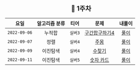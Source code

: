 
<div align="center">
  
  ## 📅 1주차

| 요일 | 알고리즘 분류 | 티어  | 문제| 내풀이 |
| :---: | :---: | :---: | :---: | :---:|
|`2022-09-06`| 누적합 | `실버3` | [구간합구하기4](https://www.acmicpc.net/problem/11659) | [풀이](https://github.com/jangwon3828/Algorithm_Competition-Study/blob/woohyeon/1%EC%A3%BC%EC%B0%A8/1%EC%A3%BC%EC%B0%A8_%EC%9A%B0%ED%98%84/%EA%B5%AC%EA%B0%84%20%ED%95%A9%20%EA%B5%AC%ED%95%98%EA%B8%B0%204.java) |
|`2022-09-07`| 정렬 | `실버4` | [주몽](https://www.acmicpc.net/problem/1940) | [풀이](https://github.com/jangwon3828/Algorithm_Competition-Study/blob/woohyeon/1%EC%A3%BC%EC%B0%A8/1%EC%A3%BC%EC%B0%A8_%EC%9A%B0%ED%98%84/%EC%A3%BC%EB%AA%BD.java) |
|`2022-09-09`| 이진탐색 | `실버4` | [수찾기](https://www.acmicpc.net/problem/1920) | [풀이](https://github.com/jangwon3828/Algorithm_Competition-Study/blob/woohyeon/1%EC%A3%BC%EC%B0%A8/1%EC%A3%BC%EC%B0%A8_%EC%9A%B0%ED%98%84/%EC%88%98%20%EC%B0%BE%EA%B8%B0.java) |
|`2022-09-11`| 이진탐색 | `실버5` | [숫자 카드](https://www.acmicpc.net/problem/10815) | [풀이](https://github.com/jangwon3828/Algorithm_Competition-Study/blob/woohyeon/1%EC%A3%BC%EC%B0%A8/1%EC%A3%BC%EC%B0%A8_%EC%9A%B0%ED%98%84/%EC%88%AB%EC%9E%90%20%EC%B9%B4%EB%93%9C.java) |
</div>
